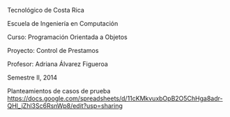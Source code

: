 Tecnológico de Costa Rica

Escuela de Ingeniería en Computación

Curso: Programación Orientada a Objetos

Proyecto: Control de Prestamos

Profesor: Adriana Álvarez Figueroa

Semestre II, 2014

Planteamientos de casos de prueba
https://docs.google.com/spreadsheets/d/11cKMkvuxbOpB2O5ChHga8adr-QHl_jZhl3Sc6RsnWp8/edit?usp=sharing
